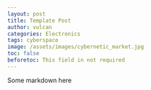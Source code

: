 ```yaml
---
layout: post
title: Template Post
author: vulcan
categories: Electronics
tags: cyberspace
image: /assets/images/cybernetic_market.jpg
toc: false
beforetoc: This field in not required
---
```

Some markdown here
